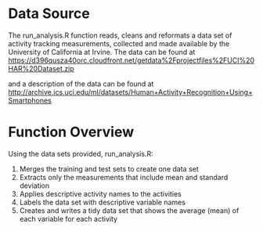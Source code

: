 # Data Source
The run_analysis.R function reads, cleans and reformats a data set of activity tracking measurements, collected and made available by the University of California at Irvine. The data can be found at
https://d396qusza40orc.cloudfront.net/getdata%2Fprojectfiles%2FUCI%20HAR%20Dataset.zip

and a description of the data can be found at
http://archive.ics.uci.edu/ml/datasets/Human+Activity+Recognition+Using+Smartphones

# Function Overview
Using the data sets provided, run_analysis.R:
1. Merges the training and test sets to create one data set
2. Extracts only the measurements that include mean and standard deviation
3. Applies descriptive activity names to the activities
4. Labels the data set with descriptive variable names
5. Creates and writes a tidy data set that shows the average (mean) of each variable for each activity

